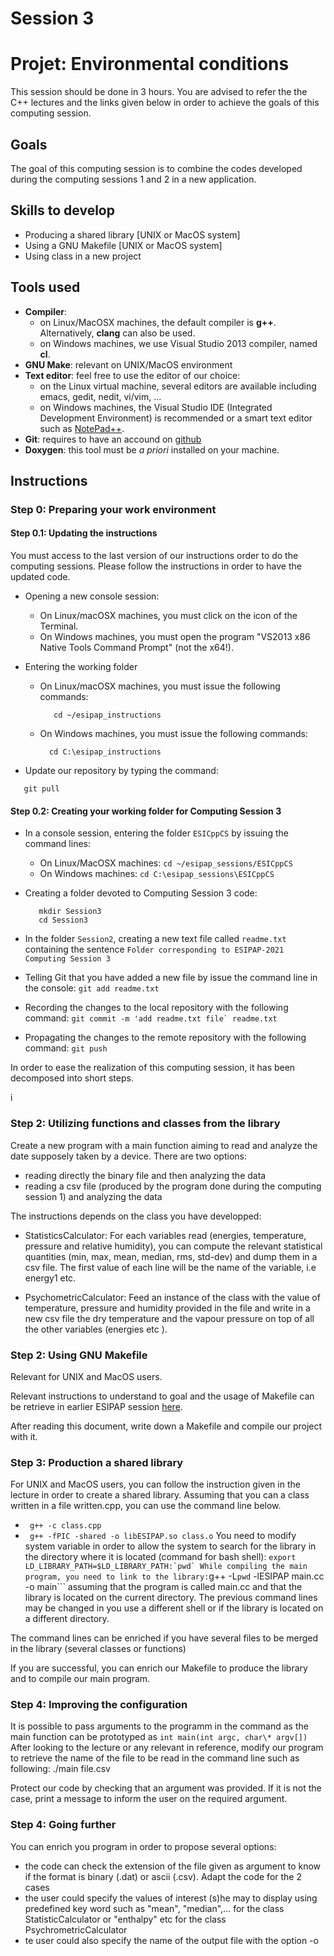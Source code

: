 # Session 3
#   Projet: Environmental conditions

This session should be done in 3 hours.
You are advised to refer the the C++ lectures and the links given below in order to
achieve the goals of this computing session.

## Goals
The goal of this computing session is to combine the codes developed during the computing sessions 1 and 2 in a new application.

## Skills to develop
  - Producing a shared library [UNIX or MacOS system]
  - Using a GNU Makefile [UNIX or MacOS system]
  - Using class in a new project

## Tools used
   - **Compiler**: 
       - on Linux/MacOSX machines, the default compiler is **g++**. Alternatively, **clang** can also be used.
	   - on Windows machines, we use Visual Studio 2013 compiler, named **cl**.
   - **GNU Make**: relevant on UNIX/MacOS environment
   - **Text editor**: feel free to use the editor of our choice:
       - on the Linux virtual machine, several editors are available including emacs, gedit, nedit, vi/vim, ...
	   - on Windows machines, the Visual Studio IDE (Integrated Development Environment) is recommended or a smart text editor such as [NotePad++](https://notepad-plus-plus.org/downloads/).   
   - **Git**: requires to have an accound on [github](https://github.com/)
   - **Doxygen**: this tool must be *a priori* installed on your machine.

## Instructions

### Step 0: Preparing your work environment

#### Step 0.1: Updating the instructions 

You must access to the last version of our instructions order to do the computing sessions. Please follow the instructions in order to have the updated code.

   - Opening a new console session:
     - On Linux/macOSX machines, you must click on the icon of the Terminal.
	 - On Windows machines, you must open the program "VS2013 x86 Native Tools Command Prompt" (not the x64!).

   - Entering the working folder
     - On Linux/macOSX machines, you must issue the following commands:
       ```
          cd ~/esipap_instructions
       ```
     - On Windows machines, you must issue the following commands:	   
        ```
		  cd C:\esipap_instructions
        ```
   - Update our repository by typing the command:
   ```
      git pull
   ```

#### Step 0.2: Creating your working folder for Computing Session 3

  - In a console session, entering the folder ```ESICppCS``` by issuing the command lines:
	   - On Linux/MacOSX machines: ```cd ~/esipap_sessions/ESICppCS```
	   - On Windows machines: ```cd C:\esipap_sessions\ESICppCS```
	   
  - Creating a folder devoted to Computing Session 3 code: 
	```
	   mkdir Session3
	   cd Session3
	```
	
  - In the folder ```Session2```, creating a new text file called ```readme.txt``` containing the sentence ```Folder corresponding to ESIPAP-2021 Computing Session 3```

  - Telling Git that you have added a new file by issue the command line in the console:
      ```git add readme.txt```
	  
  - Recording the changes to the local repository with the following command:
	  ```git commit -m 'add readme.txt file` readme.txt```
	  
  - Propagating the changes to the remote repository with the following command:
	  ```git push```


In order to ease the realization of this computing session, it has been decomposed into short steps.

i
### Step 2: Utilizing functions and classes from the library

Create a new program with a main function aiming to read and analyze the date supposely taken by a device. There are two options:
 - reading directly the binary file and then analyzing the data
 - reading a csv file (produced by the program done during the computing session 1) and analyzing the data

The instructions depends on the class you have developped:

 - StatisticsCalculator:
  For each variables read (energies, temperature, pressure and relative humidity), you can compute the relevant statistical quantities (min, max, mean, median, rms, std-dev) and dump them in a csv file. The first value of each line will be the name of the variable, i.e energy1 etc.

 - PsychometricCalculator:
 Feed an instance of the class with the value of temperature, pressure and humidity provided in the file and write in a new csv file the dry temperature and the vapour pressure on top of all the other variables (energies etc ). 


### Step 2: Using GNU Makefile

 Relevant for UNIX and MacOS users.

 Relevant instructions to understand to goal and the usage of Makefile can be retrieve in earlier ESIPAP session [here](https://indico.cern.ch/event/782305/contributions/3256094/attachments/1795957/2928175/Makefile.pdf).

 After reading this document, write down a Makefile and compile our project with it.


### Step 3: Production a shared library
  For UNIX and MacOS users, you can follow the instruction given in the lecture in order to create a shared library. Assuming that you can a class written in a file written.cpp, you can use the command line below.
   - ``` g++ -c class.cpp``` 
   - ``` g++ -fPIC -shared -o libESIPAP.so class.o```
You need to modify system variable in order to allow the system to search for the library in the directory where it is located (command for bash shell):
  ``` export LD_LIBRARY_PATH=$LD_LIBRARY_PATH:`pwd`
While compiling the main program, you need to link to the library:
  ```g++ -L`pwd` -lESIPAP main.cc -o main```
  assuming that the program is called main.cc and that the library is located on the current directory.
  The previous command lines may be changed in you use a different shell or if the library is located on a different directory.

The command lines can be enriched if you have several files to be merged in the library (several classes or functions)

If you are successful, you can enrich our Makefile to produce the library and to compile our main program.

### Step 4: Improving the configuration

It is possible to pass arguments to the programm in the command as the main function can be prototyped as
```int main(int argc, char\* argv[])```
After looking to the lecture or any relevant in reference, modify our program to retrieve the name of the file to be read in the command line such as following:
./main file.csv

Protect our code by checking that an argument was provided. If it is not the case, print a message to inform the user on the required argument.

### Step 4: Going further

You can enrich you program in order to propose several options:
 - the code can check the extension of the file given as argument to know if the format is  binary  (.dat) or ascii (.csv). Adapt the code for the 2 cases
 - the user could specify the values of interest (s)he may to display using predefined key word such as "mean", "median",... for the class StatisticCalculator or "enthalpy" etc for the class PsychrometricCalculator
 - te user could also specify the name of the output file with the option -o
